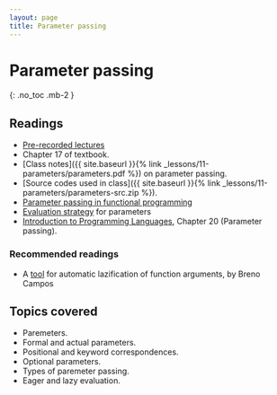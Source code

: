 ```yaml
---
layout: page
title: Parameter passing
---
```


# Parameter passing
{: .no_toc .mb-2 }

<!-- - TOC -->
<!-- {:toc} -->

## Readings

- [Pre-recorded lectures](https://www.youtube.com/playlist?list=PLeIbBi3CwMZxCfI53xXJQdDkCF0YbgGbm)
- Chapter 17 of textbook.
- [Class notes]({{ site.baseurl }}{% link _lessons/11-parameters/parameters.pdf %}) on parameter passing.
- [Source codes used in class]({{ site.baseurl }}{% link _lessons/11-parameters/parameters-src.zip %}).
- [Parameter passing in functional programming](http://homepages.inf.ed.ac.uk/stg/NOTES/node71.html)
- [Evaluation strategy](https://en.wikipedia.org/wiki/Evaluation_strategy) for parameters
- [Introduction to Programming Languages](https://en.wikibooks.org/wiki/Introduction_to_Programming_Languages), Chapter 20 (Parameter passing).

### Recommended readings

- A [tool](https://github.com/lac-dcc/wyvern) for automatic lazification of function arguments, by Breno Campos

## Topics covered

- Paremeters.
- Formal and actual parameters.
- Positional and keyword correspondences.
- Optional parameters.
- Types of paremeter passing.
- Eager and lazy evaluation.
